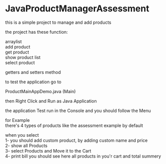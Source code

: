 # <h1> JavaProductManagerAssessment </h1>

this is a simple project to manage and add products  <br>

the project has these function:  <br>

arraylist <br>
add product<br>
get product<br>
show product list <br>
select product <br>

getters and setters method <br>

to test the application go to <br>

ProductMainAppDemo.java (Main) <br>

then Right Click and Run as Java Application <br>

the application Test run in the Console and you should follow the Menu  <br>

for Example  <br>
there's 4 types of products like the assessment example by default <br>

when you select <br>
1- you should add custom product, by adding custom name and price <br>
2- show all Products <br>
3- select Products and Move it to the Cart <br>
4- print bill you should see here all products in you'r cart and total summery 


